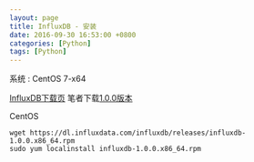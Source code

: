 ```yaml
---
layout: page
title: InfluxDB - 安装
date: 2016-09-30 16:53:00 +0800
categories: [Python]
tags: [Python]
---
```



系统 : CentOS 7-x64

[InfluxDB下载页](https://www.influxdata.com/downloads/)
笔者下载[1.0.0版本](https://dl.influxdata.com/influxdb/releases/influxdb-1.0.0.x86_64.rpm)

CentOS

```shell
wget https://dl.influxdata.com/influxdb/releases/influxdb-1.0.0.x86_64.rpm
sudo yum localinstall influxdb-1.0.0.x86_64.rpm
```





















